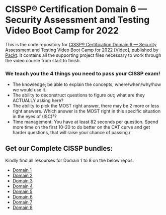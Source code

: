 


# CISSP®️ Certification Domain 6 — Security Assessment and Testing Video Boot Camp for 2022
This is the code repository for [CISSP®️ Certification Domain 6 — Security Assessment and Testing Video Boot Camp for 2022 [Video]](https://www.packtpub.com/product/cissp-certification-domain-6-security-assessment-and-testing-video-boot-camp-for-2022/9781838643393?_ga=2.93925021.1821478721.1660805166-1836380341.1660805166), published by [Packt](https://www.packtpub.com/?utm_source=github). It contains all the supporting project files necessary to work through the video course from start to finish.

### We teach you the 4 things you need to pass your CISSP exam!

- The knowledge; be able to explain the concepts, where/when/why/how we would use it.
- The ability to deconstruct questions to figure out; what are they ACTUALLY asking here?
- The ability to pick the MOST right answer, there may be 2 more or less right answers.
Which answer is the MOST right in this specific situation in the eyes of (ISC)²?
- Time management: You have at least 82 seconds per question.
Spend more time on the first 10-20 to do better on the CAT curve and get harder questions, that will raise your chance of passing.r

## Get our Complete CISSP bundles:
Kindly find all resourses for Domain 1 to 8 on the below repos:
- [Domain 1](https://github.com/bagcheap/CISSP-Certification-Domain-1-Security-and-Risk-Management-Video-Boot-Camp-2022)
- [Domain 2](https://github.com/bagcheap/CISSP-Certification-Domain-2-Asset-Security-Video-Boot-Camp-2022)
- [Domain 3](https://github.com/bagcheap/CISSP-Certification-Domain-3-Security-Architecture-and-Engineering-Video-Boot-Camp-2022)
- [Domain 4](https://github.com/bagcheap/CISSP-Certification-Domain-4-Communication-and-Network-Security-Video-Boot-Camp-2022)
- [Domain 5](https://github.com/bagcheap/CISSP-Certification-Domain-5-Identity-and-Access-Management-IAM-Video-Boot-Camp-2022)
- [Domain 6](https://github.com/bagcheap/CISSP-Certification-Domain-6-Security-Assessment-and-Testing-Video-Boot-Camp-2022)
- [Domain 7](https://github.com/bagcheap/CISSP-Certification-Domain-7-Security-Operations-Video-Boot-Camp-2022)
- [Domain 8](https://github.com/bagcheap/CISSP-Certification-Domain-8-Software-Development-Security-Video-Boot-Camp-2022)

